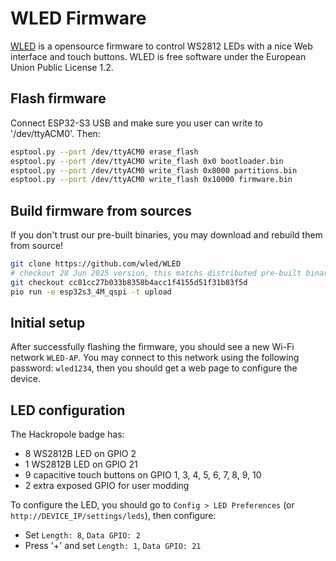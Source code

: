 # WLED Firmware

<!--
SPDX-FileCopyrightText: 2025 Hackropole
SPDX-License-Identifier: CC-BY-4.0
-->

[WLED](https://kno.wled.ge/) is a opensource firmware to control WS2812 LEDs with a nice Web interface and touch buttons.
WLED is free software under the European Union Public License 1.2.

## Flash firmware

Connect ESP32-S3 USB and make sure you user can write to '/dev/ttyACM0'. Then:
```bash
esptool.py --port /dev/ttyACM0 erase_flash
esptool.py --port /dev/ttyACM0 write_flash 0x0 bootloader.bin
esptool.py --port /dev/ttyACM0 write_flash 0x8000 partitions.bin
esptool.py --port /dev/ttyACM0 write_flash 0x10000 firmware.bin
```

## Build firmware from sources

If you don't trust our pre-built binaries, you may download and rebuild them from source!

```bash
git clone https://github.com/wled/WLED
# checkout 28 Jun 2025 version, this matchs distributed pre-built binaries
git checkout cc81cc27b033b8358b4acc1f4155d51f31b83f5d
pio run -e esp32s3_4M_qspi -t upload
```

## Initial setup

After successfully flashing the firmware, you should see a new Wi-Fi network `WLED-AP`.
You may connect to this network using the following password: `wled1234`, then you should
get a web page to configure the device.

## LED configuration

The Hackropole badge has:
  - 8 WS2812B LED on GPIO 2
  - 1 WS2812B LED on GPIO 21
  - 9 capacitive touch buttons on GPIO 1, 3, 4, 5, 6, 7, 8, 9, 10
  - 2 extra exposed GPIO for user modding

To configure the LED, you should go to `Config > LED Preferences` (or `http://DEVICE_IP/settings/leds`), then configure:
  - Set `Length: 8`, `Data GPIO: 2`
  - Press '+' and set `Length: 1`, `Data GPIO: 21`

